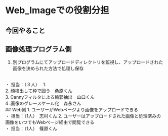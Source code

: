 # Web_Imageでの役割分担
## 今回やること
 ## 画像処理プログラム側
 1. 別プログラムにてアップロードディレクトリを監視し、アップロードされた画像を決められた方法で処理し保存
  <br>
  ・ 担当：（３人）　
  1.
  <br>
  2. 顔検出して枠で囲う　桑原くん
  <br>
  3. Cannyフィルタによる輪郭抽出　山口くん
  <br>
  4 .画像のグレースケール化　森永さん
  <br>
 ## Web側
 1. ユーザーがWebページより画像をアップロードできる
 <br>
  ・ 担当：（1人）　志村くん
 2. ユーザーはアップロードされた画像と処理済みの画像をいつでもWebページ経由で閲覧できる
  <br>
  ・ 担当：（1人）　篠原くん
 
 ##
